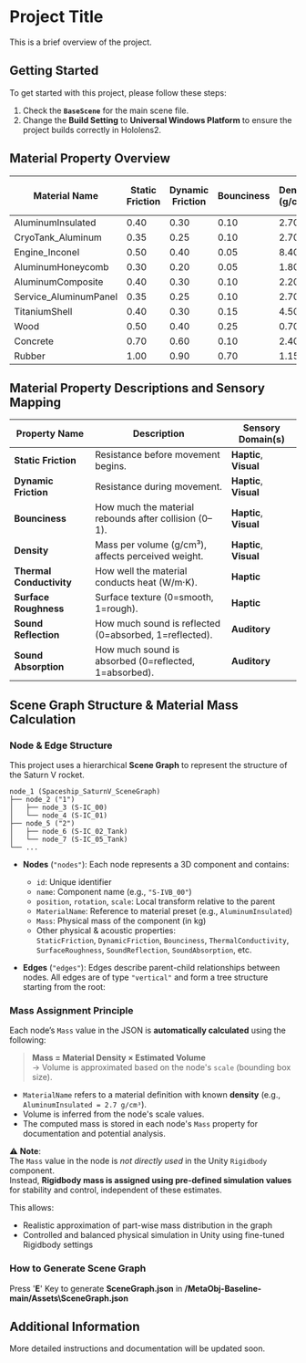 # Project Title

This is a brief overview of the project.

## Getting Started

To get started with this project, please follow these steps:

1. Check the **`BaseScene`** for the main scene file.
2. Change the **Build Setting** to **Universal Windows Platform** to ensure the project builds correctly in Hololens2.

## Material Property Overview

| Material Name          | Static Friction | Dynamic Friction | Bounciness | Density (g/cm³) | Thermal Conductivity (W/m·K) | Surface Roughness | Sound Reflection | Sound Absorption |
| ---------------------- | --------------- | ---------------- | ---------- | --------------- | ---------------------------- | ----------------- | ---------------- | ---------------- |
| AluminumInsulated      | 0.40            | 0.30             | 0.10       | 2.70            | 180.0                        | 0.40              | 0.70             | 0.30             |
| CryoTank\_Aluminum     | 0.35            | 0.25             | 0.10       | 2.70            | 205.0                        | 0.35              | 0.65             | 0.35             |
| Engine\_Inconel        | 0.50            | 0.40             | 0.05       | 8.40            | 11.0                         | 0.60              | 0.85             | 0.15             |
| AluminumHoneycomb      | 0.30            | 0.20             | 0.05       | 1.80            | 90.0                         | 0.30              | 0.60             | 0.40             |
| AluminumComposite      | 0.40            | 0.30             | 0.10       | 2.20            | 100.0                        | 0.50              | 0.60             | 0.40             |
| Service\_AluminumPanel | 0.35            | 0.25             | 0.10       | 2.70            | 150.0                        | 0.40              | 0.65             | 0.35             |
| TitaniumShell          | 0.40            | 0.30             | 0.15       | 4.50            | 16.0                         | 0.30              | 0.90             | 0.10             |
| Wood                   | 0.50            | 0.40             | 0.25       | 0.70            | 0.2                          | 0.60              | 0.40             | 0.60             |
| Concrete               | 0.70            | 0.60             | 0.10       | 2.40            | 1.5                          | 0.70              | 0.80             | 0.20             |
| Rubber                 | 1.00            | 0.90             | 0.70       | 1.15            | 0.2                          | 0.80              | 0.10             | 0.90             |

## Material Property Descriptions and Sensory Mapping

| Property Name           | Description                                                                 | Sensory Domain(s)             |
|-------------------------|-----------------------------------------------------------------------------|-------------------------------|
| **Static Friction**     | Resistance before movement begins.                                          | **Haptic**, **Visual**        |
| **Dynamic Friction**    | Resistance during movement.                                                 | **Haptic**, **Visual**        |
| **Bounciness**          | How much the material rebounds after collision (0–1).                       | **Haptic**, **Visual**        |
| **Density**             | Mass per volume (g/cm³), affects perceived weight.                          | **Haptic**, **Visual**        |
| **Thermal Conductivity**| How well the material conducts heat (W/m·K).                                | **Haptic**                    |
| **Surface Roughness**   | Surface texture (0=smooth, 1=rough).                                        | **Haptic**                    |
| **Sound Reflection**    | How much sound is reflected (0=absorbed, 1=reflected).                      | **Auditory**                  |
| **Sound Absorption**    | How much sound is absorbed (0=reflected, 1=absorbed).                       | **Auditory**                  |

## Scene Graph Structure & Material Mass Calculation
### Node & Edge Structure

This project uses a hierarchical **Scene Graph** to represent the structure of the Saturn V rocket.

```
node_1 (Spaceship_SaturnV_SceneGraph)
├── node_2 ("1")
│   ├── node_3 (S-IC_00)
│   └── node_4 (S-IC_01)
├── node_5 ("2")
│   ├── node_6 (S-IC_02_Tank)
│   └── node_7 (S-IC_05_Tank)
└── ...
```
  
- **Nodes** (`"nodes"`):
  Each node represents a 3D component and contains:
  - `id`: Unique identifier
  - `name`: Component name (e.g., `"S-IVB_00"`)
  - `position`, `rotation`, `scale`: Local transform relative to the parent
  - `MaterialName`: Reference to material preset (e.g., `AluminumInsulated`)
  - `Mass`: Physical mass of the component (in kg)
  - Other physical & acoustic properties:  
    `StaticFriction`, `DynamicFriction`, `Bounciness`, `ThermalConductivity`, `SurfaceRoughness`, `SoundReflection`, `SoundAbsorption`, etc.

- **Edges** (`"edges"`):
  Edges describe parent-child relationships between nodes.
  All edges are of type `"vertical"` and form a tree structure starting from the root:
  
### Mass Assignment Principle

Each node’s `Mass` value in the JSON is **automatically calculated** using the following:

> **Mass = Material Density × Estimated Volume**  
> → Volume is approximated based on the node's `scale` (bounding box size).

- `MaterialName` refers to a material definition with known **density** (e.g., `AluminumInsulated = 2.7 g/cm³`).
- Volume is inferred from the node's scale values.
- The computed mass is stored in each node's `Mass` property for documentation and potential analysis.

⚠️ **Note**:  
The `Mass` value in the node is *not directly used* in the Unity `Rigidbody` component.  
Instead, **Rigidbody mass is assigned using pre-defined simulation values** for stability and control, independent of these estimates.

This allows:
- Realistic approximation of part-wise mass distribution in the graph
- Controlled and balanced physical simulation in Unity using fine-tuned Rigidbody settings

### How to Generate Scene Graph

Press '**E**' Key to generate **SceneGraph.json** in **/MetaObj-Baseline-main/Assets\SceneGraph.json**

## Additional Information

More detailed instructions and documentation will be updated soon.
